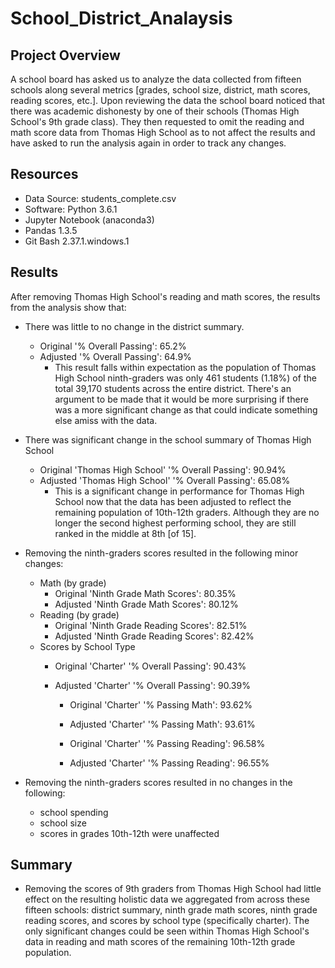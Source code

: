 # School_District_Analaysis

## Project Overview
A school board has asked us to analyze the data collected from fifteen schools along several metrics [grades, school size, district, math scores, reading scores, etc.]. Upon reviewing the data the school board noticed that there was academic dishonesty by one of their schools (Thomas High School's 9th grade class). They then requested to omit the reading and math score data from Thomas High School as to not affect the results and have asked to run the analysis again in order to track any changes. 

## Resources
- Data Source: students_complete.csv
- Software: Python 3.6.1
- Jupyter Notebook (anaconda3)
- Pandas 1.3.5
- Git Bash 2.37.1.windows.1

## Results
After removing Thomas High School's reading and math scores, the results from the analysis show that:
- There was little to no change in the district summary.
  - Original '% Overall Passing': 65.2%
  - Adjusted '% Overall Passing': 64.9%
      - This result falls within expectation as the population of Thomas High School ninth-graders was only 461 students (1.18%) of the total 39,170 students across the entire district. There's an argument to be made that it would be more surprising if there was a more significant change as that could indicate something else amiss with the data.
      
- There was significant change in the school summary of Thomas High School
  - Original 'Thomas High School' '% Overall Passing': 90.94%
  - Adjusted 'Thomas High School' '% Overall Passing': 65.08% 
    - This is a significant change in performance for Thomas High School now that the data has been adjusted to reflect the remaining population of 10th-12th graders. Although they are no longer the second highest performing school, they are still ranked in the middle at 8th [of 15]. 
 
- Removing the ninth-graders scores resulted in the following minor changes:
  - Math (by grade)
    - Original 'Ninth Grade Math Scores': 80.35%
    - Adjusted 'Ninth Grade Math Scores': 80.12%
  - Reading (by grade)
    - Original 'Ninth Grade Reading Scores': 82.51%
    - Adjusted 'Ninth Grade Reading Scores': 82.42%  
  - Scores by School Type
    - Original 'Charter' '% Overall Passing': 90.43%
    - Adjusted 'Charter' '% Overall Passing': 90.39%
    
      - Original 'Charter' '% Passing Math': 93.62%
      - Adjusted 'Charter' '% Passing Math': 93.61%
      
      - Original 'Charter' '% Passing Reading': 96.58%
      - Adjusted 'Charter' '% Passing Reading': 96.55%  

- Removing the ninth-graders scores resulted in no changes in the following:
  - school spending
  - school size
  - scores in grades 10th-12th were unaffected

  
## Summary
- Removing the scores of 9th graders from Thomas High School had little effect on the resulting holistic data we aggregated from across these fifteen schools: district summary, ninth grade math scores, ninth grade reading scores, and scores by school type (specifically charter). The only significant changes could be seen within Thomas High School's data in reading and math scores of the remaining 10th-12th grade population. 
